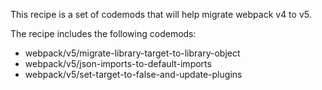 This recipe is a set of codemods that will help migrate webpack v4 to v5.  

The recipe includes the following codemods:

- webpack/v5/migrate-library-target-to-library-object
- webpack/v5/json-imports-to-default-imports
- webpack/v5/set-target-to-false-and-update-plugins
